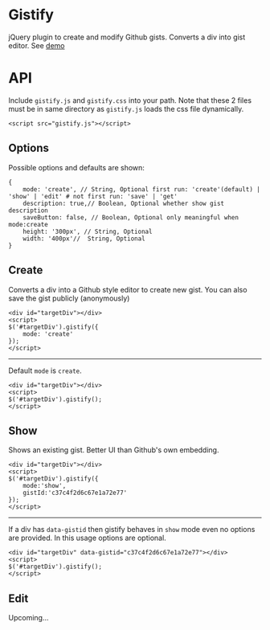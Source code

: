 Gistify
=======

jQuery plugin to create and modify Github gists. Converts a div into gist editor. See [demo](http://dedeler.github.io/gistify)

API
===

Include `gistify.js` and `gistify.css` into your path. Note that these 2 files must be in same directory as `gistify.js` loads the css file dynamically.

```
<script src="gistify.js"></script>
```

Options
-------
Possible options and defaults are shown:
```
{
	mode: 'create', // String, Optional first run: 'create'(default) | 'show' | 'edit' # not first run: 'save' | 'get'
	description: true,// Boolean, Optional whether show gist description
	saveButton: false, // Boolean, Optional only meaningful when mode:create
	height: '300px', // String, Optional
	width: '400px'//  String, Optional
}
```

Create
------
Converts a div into a Github style editor to create new gist. You can also save the gist publicly (anonymously)

```
<div id="targetDiv"></div>
<script>
$('#targetDiv').gistify({
	mode: 'create'
});
</script>
```

---

Default `mode` is `create`.
```
<div id="targetDiv"></div>
<script>
$('#targetDiv').gistify();
</script>
```

Show
----
Shows an existing gist. Better UI than Github's own embedding.

```
<div id="targetDiv"></div>
<script>
$('#targetDiv').gistify({
	mode:'show',
	gistId:'c37c4f2d6c67e1a72e77'
});
</script>
```

---

If a div has `data-gistid` then gistify behaves in `show` mode even no options are provided. In this usage options are optional.
```
<div id="targetDiv" data-gistid="c37c4f2d6c67e1a72e77"></div>
<script>
$('#targetDiv').gistify();
</script>
```

Edit
----
Upcoming...


